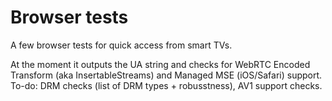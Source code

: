 # Browser tests
A few browser tests for quick access from smart TVs.

At the moment it outputs the UA string and checks for WebRTC Encoded Transform (aka InsertableStreams) and Managed MSE (iOS/Safari) support. To-do: DRM checks (list of DRM types + robusstness), AV1 support checks.
